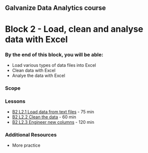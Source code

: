 ## Galvanize Data Analytics course
# Block 2 - Load, clean and analyse data with Excel

### By the end of this block, you will be able:

* Load various types of data files into Excel
* Clean data with Excel
* Analye the data with Excel 

### Scope 


### Lessons

* [B2 L2.1 Load data from text files](B2_L2.1-Load_data_from_text_files.md) -     75 min<br>
* [B2 L2.2 Clean the data](B2_L2.2-Clean_the_data.md) -     60 min <br>
* [B2 L2.3 Engineer new columns](B2_L2.3-Engineer_new_columns.md) -     120 min<br>

### Additional Resources

* More practice
